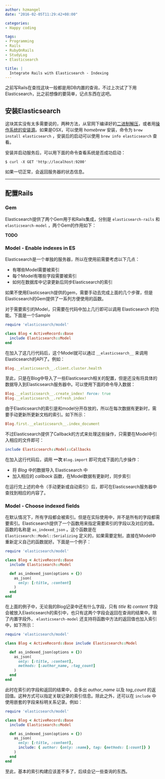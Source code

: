 ```yaml
---
author: hzmangel
date: "2016-02-05T11:29:42+08:00"

categories:
- Happy coding

tags:
- Programming
- Rails
- RubyOnRails
- StudyLog
- Elasticsearch

title: |
  Integrate Rails with Elasticsearch - Indexing
---
```


之前写Rails在查找这块一般都是用DB内置的查询，不过上次试了下用Elasticsearch，比之前想像的要简单，记点东西在这吧。

<!--more-->

## 安装Elasticsearch

这块其实没有太多需要说的，两种方法，从官网下编译好的[二进制解压](https://www.elastic.co/guide/en/elasticsearch/reference/current/_installation.html)，或者用[操作系统的安装源](https://www.elastic.co/guide/en/elasticsearch/reference/master/setup-repositories.html)。如果是OSX，可以使用 *homebrew* 安装，命令为 `brew install elasticsearch` ，安装后的启动可以使用 `brew info elasticsearch` 查看。

安装并启动服务后，可以用下面的命令查看系统是否成功启动：

```
$ curl -X GET 'http://localhost:9200'
```

如果一切正常，会返回服务器的状态信息。

------

## 配置Rails

### Gem

Elasticsearch提供了两个Gem用于和Rails集成，分别是 `elasticsearch-rails` 和 `elasticsearch-model` ，两个Gem的作用如下：

**TODO**

### Model - Enable indexes in ES

Elasticsearch是一个单独的服务器，所以在使用前需要考虑以下几点：

* 有哪些Model需要被索引
* 每个Model有哪些字段需要被索引
* 如何在数据库中记录更新后同步Elasticsearch的索引

如果不使用Elasticsearch提供的gem，需要手动去完成上面的几个步骤，但是Elasticsearch的Gem提供了一系列方便使用的函数。

对于需要索引的Model，只需要在代码中加上几行即可以调用 Elasticsearch 的功能。下面是一个Sample

```ruby
require 'elasticsearch/model'

class Blog < ActiveRecord::Base
  include Elasticsearch::Model
end
```

在加入了这几行代码后，这个Model就可以通过 `__elasticsearch__` 来调用Elasticsearch的API了。例如：

```ruby
Blog.__elasticsearch__.client.cluster.health
```

至此，只是在Blog中导入了一些Elasticsearch相关的配置，但是还没有将具体的数据导入到Elasticsearch服务器中。可以使用下面的命令导入数据：

```ruby
Blog.__elasticsearch__.create_index! force: true
Blog.__elasticsearch__.refresh_index!
```

由于Elasticsearch的索引是和model分开存放的，所以在每次数据有更新时，需要手动更新所更新文档的索引。如下所示：

```ruby
Blog.first.__elasticsearch__.index_document
```

不过Elasticsearch提供了Callback的方式来处理这些操作，只需要在Model中引入相应的文件即可：

```ruby
include Elasticsearch::Model::Callbacks
```

在加入这行代码后，调用 **一次** `Blog.import` 即可完成下面的几步操作：

* 将 *Blog* 中的数据导入 Elasticsearch 中
* 加入相应的 *callback* 函数，在Model数据有更新时，同步索引

在运行完上述的命令（手动更新或自动索引）后，即可在Elasticsearch服务器中查找到相应的内容了。


### Model - Choose indexed fields

在默认情况下，所有字段都会被索引。但是在实际使用中，并不是所有的字段都需要索引。Elasticsearch提供了一个函数用来指定需要索引的字段以及对应的值。函数的名称是 `as_indexed_json` 。这个函数是在 `Elasticsearch::Model::Serializing` 定义的，如果需要定制，直接在Model中重新定义自己的函数就好。下面是一个例子：

```ruby
require 'elasticsearch/model'

class Blog < ActiveRecord::Base
  include Elasticsearch::Model

  def as_indexed_json(options = {})
    as_json(
      only: [:title, :content]
    )
  end
end
```

在上面的例子中，无论我的Blog记录中还有什么字段，只有 *title* 和 *content* 字段会被放入Elasticsearch的索引中，也只有这两个字段会返回在查询的结果中。除了内置字段外， `elasticsearch-model` 还支持将函数中方法的返回值也加入索引中，如下所示：

```ruby
require 'elasticsearch/model'

class Blog < ActiveRecord::Base include Elasticsearch::Model

  def as_indexed_json(options = {})
    as_json(
      only: [:title, :content],
      methods: [:author_name, :tag_count]
    )
  end
end
```


此时在索引的字段和返回的结果中，会多出 *author_name* 以及 *tag_count* 的返回值。这种方式可以指定关联记录的索引信息。除此之外，还可以在 `include` 中使用嵌套的字段来标明关系记录。例如：

```ruby
require 'elasticsearch/model'

class Blog < ActiveRecord::Base
  include Elasticsearch::Model

  def as_indexed_json(options = {})
    as_json(
      only: [:title, :content],
      include: { author: {only: :name}, tag: {methods: [:count]} }
    )
  end
end
```

至此，基本的索引构建应该差不多了，后续会记一些查询的东西。
